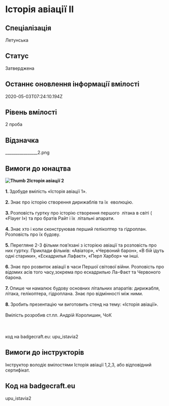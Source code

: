 # Історія авіації ІІ

## Спеціалізація

Летунська

## Статус

Затверджена

## Останнє оновлення інформації вмілості

2020-05-03T07:24:10.194Z

## Рівень вмілості

2 проба

## Відзначка

________________2.png

## Вимоги до юнацтва

<div><b><img alt="Thumb                 2" src="/uploads/textareas/bootsy/image/34/small_________________2.png">Історія авіації 2</b></div><div><br></div><div><b>1. </b>Здобуде вмілість «Історія авіації 1».</div><div><b><br>2. </b>Знає про історію створення дирижаблів та їх &nbsp;еволюцію.&nbsp;</div><div><b><br>3. </b>Розповість гуртку про історію створення першого &nbsp;літака в світі ( «Flayer I») та про братів Райт і їх &nbsp;літальні апарати.</div><div><b><br>4. </b>Знає хто і коли сконструював перший гелікоптер та гідроплан. Розповість про їх будову.</div><div><b><br>5. </b>Перегляне 2-3 фільми пов’язані з історією авіації та розповість про них гуртку. Приклади фільмів: «Авіатор», «Червоний барон», «В бій ідуть одні старики», «Ескадрилья Лафаєт», «Перл Харбор» чи інші.</div><div><b><br>6. </b>Знає про розвиток авіації в часи Першої світової війни. Розповість про відомих асів того часу,зокрема про ескадрилью Ла-Фаєт та Червоного барона.</div><div><b><br>7. </b>Опише чи намалює будову основних літальних апаратів: дирижабля, літака, гелікоптера, гідроплана. Знає про відмінності між ними.</div><div><b><br>8. </b>Зробить презентацію чи виготовить стенд на тему: «Історія авіації».<br><br>Вмілість розробив ст.пл. Андрій Королишин, ЧоК<br><br><br><br>код на badgecraft.eu: upu_istavia2<br></div>

## Вимоги до інструкторів

<div>Інструктор володіє вмілостями Історія авіації 1,2,3, або відповідний сертифікат.<br></div>

## Код на badgecraft.eu

upu_istavia2
